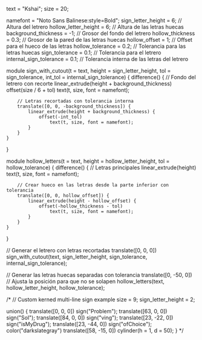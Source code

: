 text = "Kshai";
size = 20;

namefont = "Noto Sans Balinese:style=Bold";
sign_letter_height = 6; // Altura del letrero
hollow_letter_height = 6; // Altura de las letras huecas
background_thickness = -1; // Grosor del fondo del letrero
hollow_thickness = 0.3; // Grosor de la pared de las letras huecas
hollow_offset = 1; // Offset para el hueco de las letras
hollow_tolerance = 0.2; // Tolerancia para las letras huecas
sign_tolerance = 0.1; // Tolerancia para el letrero
internal_sign_tolerance = 0.1; // Tolerancia interna de las letras del letrero

module sign_with_cutout(t = text, height = sign_letter_height, tol = sign_tolerance, int_tol = internal_sign_tolerance) {
    difference() {
        // Fondo del letrero con recorte
        linear_extrude(height + background_thickness)
            offset(size / 6 + tol)
                text(t, size, font = namefont);
        
        // Letras recortadas con tolerancia interna
        translate([0, 0, -background_thickness]) {
            linear_extrude(height + background_thickness) {
                offset(-int_tol)
                    text(t, size, font = namefont);
            }
        }
    }
}

module hollow_letters(t = text, height = hollow_letter_height, tol = hollow_tolerance) {
    difference() {
        // Letras principales
        linear_extrude(height)
            text(t, size, font = namefont);
        
        // Crear hueco en las letras desde la parte inferior con tolerancia
        translate([0, 0, hollow_offset]) {
            linear_extrude(height - hollow_offset) {
                offset(-hollow_thickness - tol)
                    text(t, size, font = namefont);
            }
        }
    }
}

// Generar el letrero con letras recortadas
translate([0, 0, 0])
    sign_with_cutout(text, sign_letter_height, sign_tolerance, internal_sign_tolerance);

// Generar las letras huecas separadas con tolerancia
translate([0, -50, 0]) // Ajusta la posición para que no se solapen
    hollow_letters(text, hollow_letter_height, hollow_tolerance);

/*
// Custom kerned multi-line sign example
size = 9;
sign_letter_height = 2;

union() {
    translate([0, 0, 0]) sign("Problem");
    translate([63, 0, 0]) sign("Sol");
    translate([84, 0, 0]) sign("ving");
    translate([23, -22, 0]) sign("isMyDrug");
    translate([23, -44, 0]) sign("ofChoice");
    color("darkslategray") translate([58, -15, 0]) cylinder(h = 1, d = 50);
}
*/
